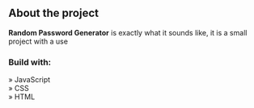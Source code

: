 <h2>About the project</h2>

  <p><b>Random Password Generator</b> is exactly what it sounds like, it is a small project with a use</p>

<h3>Build with:</h3>

» JavaScript <br>
» CSS <br>
» HTML
